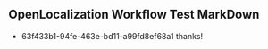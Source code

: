## OpenLocalization Workflow Test MarkDown
* 63f433b1-94fe-463e-bd11-a99fd8ef68a1 thanks!

<!--HONumber=Jul16_HO3-->



